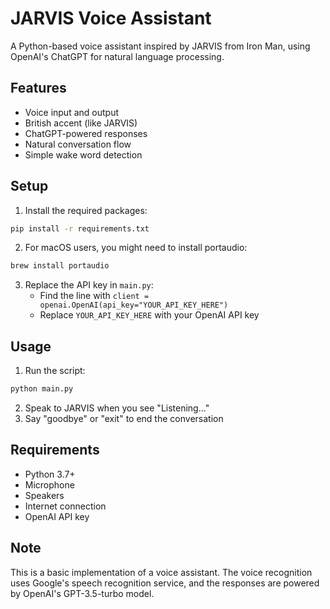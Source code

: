 # JARVIS Voice Assistant

A Python-based voice assistant inspired by JARVIS from Iron Man, using OpenAI's ChatGPT for natural language processing.

## Features

- Voice input and output
- British accent (like JARVIS)
- ChatGPT-powered responses
- Natural conversation flow
- Simple wake word detection

## Setup

1. Install the required packages:
```bash
pip install -r requirements.txt
```

2. For macOS users, you might need to install portaudio:
```bash
brew install portaudio
```

3. Replace the API key in `main.py`:
   - Find the line with `client = openai.OpenAI(api_key="YOUR_API_KEY_HERE")`
   - Replace `YOUR_API_KEY_HERE` with your OpenAI API key

## Usage

1. Run the script:
```bash
python main.py
```

2. Speak to JARVIS when you see "Listening..."
3. Say "goodbye" or "exit" to end the conversation

## Requirements

- Python 3.7+
- Microphone
- Speakers
- Internet connection
- OpenAI API key

## Note

This is a basic implementation of a voice assistant. The voice recognition uses Google's speech recognition service, and the responses are powered by OpenAI's GPT-3.5-turbo model.
